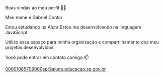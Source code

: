 Boas vindas ao meu perfil 💙💙

Meu nome é Gabriel Contin

Estou estudando na Alura 
Estou me desenvolvendo na linguagem JavaScript

Utilizo esse espaço para minha organização e compartilhamento dos meu projetos desenvolvidos 

Você pode entrar em contato comigo 📫

00001085709000sp@aluno.educacao.sp.gov.br
